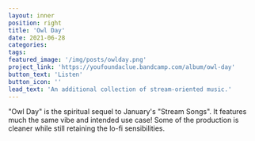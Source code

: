 ```yaml
---
layout: inner
position: right
title: 'Owl Day'
date: 2021-06-28
categories: 
tags: 
featured_image: '/img/posts/owlday.png'
project_link: 'https://youfoundaclue.bandcamp.com/album/owl-day'
button_text: 'Listen'
button_icon: ''
lead_text: 'An additional collection of stream-oriented music.'
---
```

"Owl Day" is the spiritual sequel to January's "Stream Songs".
It features much the same vibe and intended use case! Some of the production is cleaner while still retaining the lo-fi sensibilities. 